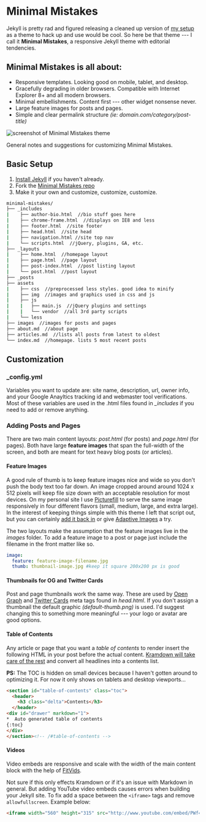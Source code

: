 # Minimal Mistakes

Jekyll is pretty rad and figured releasing a cleaned up version of [my setup](http://mademistakes.com) as a theme to hack up and use would be cool. So here be that theme --- I call it **Minimal Mistakes**, a responsive Jekyll theme with editorial tendencies. 

## Minimal Mistakes is all about:

* Responsive templates. Looking good on mobile, tablet, and desktop.
* Gracefully degrading in older browsers. Compatible with Internet Explorer 8+ and all modern browsers. 
* Minimal embellishments. Content first --- other widget nonsense never.
* Large feature images for posts and pages.
* Simple and clear permalink structure *(ie: domain.com/category/post-title)*

![screenshot of Minimal Mistakes theme](http://mmistakes.github.io/minimal-mistakes/images/mm-theme-post-600.jpg)

General notes and suggestions for customizing Minimal Mistakes.

## Basic Setup

1. [Install Jekyll](http://jekyllrb.com) if you haven't already.
2. Fork the [Minimal Mistakes repo](http://github.com/mmistakes/minimal-mistakes/)
3. Make it your own and customize, customize, customize.

``` bash
minimal-mistakes/
├── _includes
|    ├── author-bio.html  //bio stuff goes here
|    ├── chrome-frame.html  //displays on IE8 and less
|    ├── footer.html  //site footer
|    ├── head.html  //site head
|    ├── navigation.html //site top nav
|    └── scripts.html  //jQuery, plugins, GA, etc.
├── _layouts
|    ├── home.html  //homepage layout
|    ├── page.html  //page layout
|    ├── post-index.html  //post listing layout
|    └── post.html  //post layout
├── _posts
├── assets
|    ├── css  //preprocessed less styles. good idea to minify
|    ├── img  //images and graphics used in css and js
|    ├── js
|    |   ├── main.js  //jQuery plugins and settings
|    |   └── vendor  //all 3rd party scripts
|    └── less 
├── images  //images for posts and pages
├── about.md  //about page
├── articles.md  //lists all posts from latest to oldest
└── index.md  //homepage. lists 5 most recent posts
```

## Customization

### _config.yml

Variables you want to update are: site name, description, url, owner info, and your Google Anayltics tracking id and webmaster tool verifications. Most of these variables are used in the .html files found in *_includes* if you need to add or remove anything.

### Adding Posts and Pages

There are two main content layouts: *post.html* (for posts) and *page.html* (for pages). Both have large **feature images** that span the full-width of the screen, and both are meant for text heavy blog posts (or articles). 

#### Feature Images

A good rule of thumb is to keep feature images nice and wide so you don't push the body text too far down. An image cropped around around 1024 x 512 pixels will keep file size down with an acceptable resolution for most devices. On my personal site I use [Picturefill](https://github.com/scottjehl/picturefill) to serve the same image responsively in four different flavors (small, medium, large, and extra large). In the interest of keeping things simple with this theme I left that script out, but you can certainly [add it back in](https://github.com/mmistakes/made-mistakes#articles-and-pages) or give [Adaptive Images](http://adaptive-images.com/) a try.

The two layouts make the assumption that the feature images live in the *images* folder. To add a feature image to a post or page just include the filename in the front matter like so. 

``` yaml
image:
  feature: feature-image-filename.jpg
  thumb: thumbnail-image.jpg #keep it square 200x200 px is good
```

#### Thumbnails for OG and Twitter Cards

Post and page thumbnails work the same way. These are used by [Open Graph](https://developers.facebook.com/docs/opengraph/) and [Twitter Cards](https://dev.twitter.com/docs/cards) meta tags found in *head.html*. If you don't assign a thumbnail the default graphic *(default-thumb.png)* is used. I'd suggest changing this to something more meaningful --- your logo or avatar are good options.

#### Table of Contents

Any article or page that you want a *table of contents* to render insert the following HTML in your post before the actual content. [Kramdown will take care of the rest](http://kramdown.rubyforge.org/converter/html.html#toc) and convert all headlines into a contents list.

**PS:** The TOC is hidden on small devices because I haven't gotten around to optimizing it. For now it only shows on tablets and desktop viewports...

``` html
<section id="table-of-contents" class="toc">
  <header>
    <h3 class="delta">Contents</h3>
  </header>
<div id="drawer" markdown="1">
*  Auto generated table of contents
{:toc}
</div>
</section><!-- /#table-of-contents -->
```

#### Videos

Video embeds are responsive and scale with the width of the main content block with the help of [FitVids](http://fitvidsjs.com/).

Not sure if this only effects Kramdown or if it's an issue with Markdown in general. But adding YouTube video embeds causes errors when building your Jekyll site. To fix add a space between the `<iframe>` tags and remove `allowfullscreen`. Example below:

``` html
<iframe width="560" height="315" src="http://www.youtube.com/embed/PWf4WUoMXwg" frameborder="0"> </iframe>
```